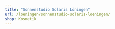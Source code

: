 ```yaml
---
title: "Sonnenstudio Solaris Löningen"
url: /loeningen/sonnenstudio-solaris-loeningen/
shop: Kosmetik
---
```

